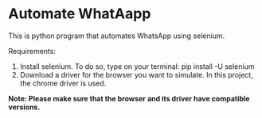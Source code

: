 # Automate WhatAapp
This is python program that automates WhatsApp using selenium.

Requirements:
1. Install selenium. To do so, type on your terminal: pip install -U selenium
2. Download a driver for the browser you want to simulate. In this project, the chrome driver is used.

<b> Note: Please make sure that the browser and its driver have compatible versions. </b>
